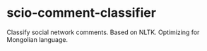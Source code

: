 # scio-comment-classifier
Classify social network comments. Based on NLTK. Optimizing for Mongolian language.
